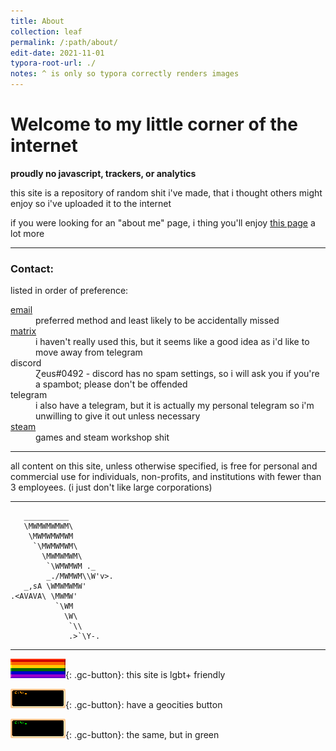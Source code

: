 ```yaml
---
title: About
collection: leaf
permalink: /:path/about/
edit-date: 2021-11-01
typora-root-url: ./
notes: ^ is only so typora correctly renders images
---
```


# Welcome to my little corner of the internet

**proudly no javascript, trackers, or analytics**

this site is a repository of random shit i've made, that i thought others might enjoy so i've uploaded it to the internet

if you were looking for an "about me" page, i thing you'll enjoy [this page](/stadt/about/) a lot more

---

### Contact:

listed in order of preference:

<dl>
    <dt>
        <a href="mailto:zeusofthecrows+site(a)gmail.com?body=remember%20to%20replace%20the%20%40!">email</a>
    </dt>
    <dd>
        preferred method and least likely to be accidentally missed
    </dd>
    <dt>
        <a href="https://matrix.to/#/@zeusofthecrows:matrix.org">matrix</a>
    </dt>
    <dd>
        i haven't really used this, but it seems like a good idea as i'd like to move away from telegram
    </dd>
    <dt>discord</dt>
    <dd>
        Ɀeus#0492 - discord has no spam settings, so i will ask you if you're a spambot; please don't be offended
    </dd>
    <dt>telegram</dt>
    <dd>
        i also have a telegram, but it is actually my personal telegram so i'm unwilling to give it out unless necessary
    </dd>
    <dt>
        <a href="https://steamcommunity.com/id/zeusofthecrows/">steam</a>
    </dt>
    <dd>
        games and steam workshop shit
    </dd>
</dl>

---

all content on this site, unless otherwise specified, is free for personal and commercial use for individuals, non-profits, and institutions with fewer than 3 employees. (i just don't like large corporations)

---

       __________
       \MWMWMWMWM\
        \MWMWMWMWM
         `\MWMWMWM\
           \MWMWMWM\
            `\WMWMWM ._
            _./MWMWM\\W'v>.
       _,sA \WMWMWMW'
    .<AVAVA\ \MWMW'
              `\WM
                \W\
                 `\\
                 .>`\Y-.

---



![rainbow 88×31 banner](/stadt/assets/images/buttons/other/rainbow.png){: .gc-button}: this site is lgbt+ friendly

![zeus 88×31 banner](/stadt/assets/images/buttons/my-links/zeus-term.png){: .gc-button}: have a geocities button

![zeus 88×31 green banner](/stadt/assets/images/buttons/my-links/zeus-term-green.png){: .gc-button}: the same, but in green
